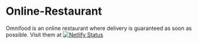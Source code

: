 # Online-Restaurant
Omnifood is an online restaurant where delivery is guaranteed as soon as possible. Visit them at [![Netlify Status](https://api.netlify.com/api/v1/badges/0fb57be8-3921-407d-a1b2-221b2a1a6726/deploy-status)](https://app.netlify.com/sites/e-eatery/deploys)
